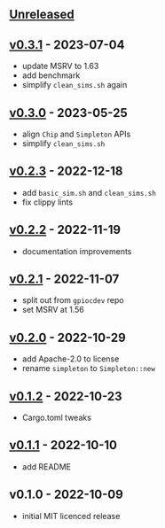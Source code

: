 <a name="unreleased"></a>

## [Unreleased]

<a name="v0.3.1"></a>

## [v0.3.1] - 2023-07-04

- update MSRV to 1.63
- add benchmark
- simplify `clean_sims.sh` again

<a name="v0.3.0"></a>

## [v0.3.0] - 2023-05-25

- align `Chip` and `Simpleton` APIs
- simplify `clean_sims.sh`

<a name="v0.2.3"></a>

## [v0.2.3] - 2022-12-18

- add `basic_sim.sh` and `clean_sims.sh`
- fix clippy lints

<a name="v0.2.2"></a>

## [v0.2.2] - 2022-11-19

<a name="v0.2.1"></a>

- documentation improvements

## [v0.2.1] - 2022-11-07

- split out from `gpiocdev` repo
- set MSRV at 1.56

<a name="v0.2.0"></a>

## [v0.2.0] - 2022-10-29

- add Apache-2.0 to license
- rename `simpleton` to `Simpleton::new`

<a name="v0.1.2"></a>

## [v0.1.2] - 2022-10-23

- Cargo.toml tweaks

<a name="v0.1.1"></a>

## [v0.1.1] - 2022-10-10

- add README

<a name="v0.1.0"></a>

## v0.1.0 - 2022-10-09

- initial MIT licenced release

[Unreleased]: https://github.com/warthog618/gpiosim-rs/compare/v0.3.1...HEAD
[v0.3.1]: https://github.com/warthog618/gpiosim-rs/compare/v0.3.0...v0.3.1
[v0.3.0]: https://github.com/warthog618/gpiosim-rs/compare/v0.2.3...v0.3.0
[v0.2.3]: https://github.com/warthog618/gpiosim-rs/compare/v0.2.2...v0.2.3
[v0.2.2]: https://github.com/warthog618/gpiosim-rs/compare/v0.2.1...v0.2.2
[v0.2.1]: https://github.com/warthog618/gpiosim-rs/compare/v0.2.0...v0.2.1
[v0.2.0]: https://github.com/warthog618/gpiosim-rs/compare/v0.1.2...v0.2.0
[v0.1.2]: https://github.com/warthog618/gpiosim-rs/compare/v0.1.1...v0.1.2
[v0.1.1]: https://github.com/warthog618/gpiosim-rs/compare/v0.1.0...v0.1.1
